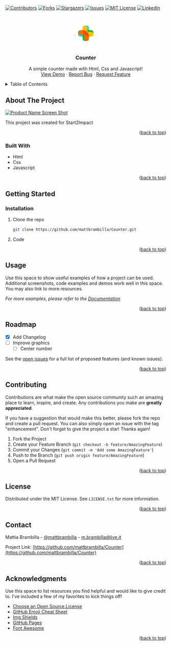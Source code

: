 <div id="top"></div>

[![Contributors][contributors-shield]][contributors-url]
[![Forks][forks-shield]][forks-url]
[![Stargazers][stars-shield]][stars-url]
[![Issues][issues-shield]][issues-url]
[![MIT License][license-shield]][license-url]
[![LinkedIn][linkedin-shield]][linkedin-url]



<!-- PROJECT LOGO -->
<br />
<div align="center">
  <a href="https://github.com/mattbrambilla/Counter/blob/main/README.md">
    <img src="img/logo.png" alt="Logo" width="80" height="80">
  </a>

  <h3 align="center">Counter</h3>

  <p align="center">
      A simple counter made with Html, Css and Javascript!
    <br />
    <a href="https://github.com/mattbrambilla/Counter">View Demo</a>
    ·
    <a href="https://github.com/mattbrambilla/Counter/issues">Report Bug</a>
    ·
    <a href="https://github.com/mattbrambilla/Counter/issues">Request Feature</a>
  </p>
</div>



<!-- TABLE OF CONTENTS -->
<details>
  <summary>Table of Contents</summary>
  <ol>
    <li>
      <a href="#about-the-project">About The Project</a>
      <ul>
        <li><a href="#built-with">Built With</a></li>
      </ul>
    </li>
    <li>
      <a href="#getting-started">Getting Started</a>
      <ul>
        <li><a href="#prerequisites">Prerequisites</a></li>
        <li><a href="#installation">Installation</a></li>
      </ul>
    </li>
    <li><a href="#usage">Usage</a></li>
    <li><a href="#roadmap">Roadmap</a></li>
    <li><a href="#contributing">Contributing</a></li>
    <li><a href="#license">License</a></li>
    <li><a href="#contact">Contact</a></li>
    <li><a href="#acknowledgments">Acknowledgments</a></li>
  </ol>
</details>



<!-- ABOUT THE PROJECT -->
## About The Project

[![Product Name Screen Shot][product-screenshot]](https://example.com)

This project was created for Start2Impact

<p align="right">(<a href="#top">back to top</a>)</p>



### Built With

* Html
* Css
* Javascript

<p align="right">(<a href="#top">back to top</a>)</p>



<!-- GETTING STARTED -->
## Getting Started

### Installation

1. Clone the repo
   ```sh
   git clone https://github.com/mattbrambilla/Counter.git
   ```
2. Code

<p align="right">(<a href="#top">back to top</a>)</p>



<!-- USAGE EXAMPLES -->
## Usage

Use this space to show useful examples of how a project can be used. Additional screenshots, code examples and demos work well in this space. You may also link to more resources.

_For more examples, please refer to the [Documentation](https://example.com)_

<p align="right">(<a href="#top">back to top</a>)</p>



<!-- ROADMAP -->
## Roadmap

- [x] Add Changelog
- [ ] Improve graphics
    - [ ] Center number

See the [open issues](https://github.com/mattbrambilla/Counter/issues) for a full list of proposed features (and known issues).

<p align="right">(<a href="#top">back to top</a>)</p>



<!-- CONTRIBUTING -->
## Contributing

Contributions are what make the open source community such an amazing place to learn, inspire, and create. Any contributions you make are **greatly appreciated**.

If you have a suggestion that would make this better, please fork the repo and create a pull request. You can also simply open an issue with the tag "enhancement".
Don't forget to give the project a star! Thanks again!

1. Fork the Project
2. Create your Feature Branch (`git checkout -b feature/AmazingFeature`)
3. Commit your Changes (`git commit -m 'Add some AmazingFeature'`)
4. Push to the Branch (`git push origin feature/AmazingFeature`)
5. Open a Pull Request

<p align="right">(<a href="#top">back to top</a>)</p>



<!-- LICENSE -->
## License

Distributed under the MIT License. See `LICENSE.txt` for more information.

<p align="right">(<a href="#top">back to top</a>)</p>



<!-- CONTACT -->
## Contact

Mattia Brambilla - [@mattbrambilla](https://twitter.com/your_username) - m.brambilla@live.it

Project Link: [https://github.com/mattbrambilla/Counter](https://github.com/mattbrambilla/Counter)

<p align="right">(<a href="#top">back to top</a>)</p>



<!-- ACKNOWLEDGMENTS -->
## Acknowledgments

Use this space to list resources you find helpful and would like to give credit to. I've included a few of my favorites to kick things off!

* [Choose an Open Source License](https://choosealicense.com)
* [GitHub Emoji Cheat Sheet](https://www.webpagefx.com/tools/emoji-cheat-sheet)
* [Img Shields](https://shields.io)
* [GitHub Pages](https://pages.github.com)
* [Font Awesome](https://fontawesome.com)

<p align="right">(<a href="#top">back to top</a>)</p>


[contributors-shield]: https://img.shields.io/github/contributors/mattbrambilla/Counter.svg?style=for-the-badge
[contributors-url]: https://github.com/mattbrambilla/Counter/graphs/contributors
[forks-shield]: https://img.shields.io/github/forks/mattbrambilla/Counter.svg?style=for-the-badge
[forks-url]: https://github.com/mattbrambilla/Counter/network/members
[stars-shield]: https://img.shields.io/github/stars/mattbrambilla/Counter.svg?style=for-the-badge
[stars-url]: https://github.com/mattbrambilla/Counter/stargazers
[issues-shield]: https://img.shields.io/github/issues/mattbrambilla/Counter.svg?style=for-the-badge
[issues-url]: https://github.com/mattbrambilla/Counter/issues
[license-shield]: https://img.shields.io/github/license/mattbrambilla/Counter.svg?style=for-the-badge
[license-url]: https://github.com/mattbrambilla/Counter/blob/main/LICENSE.txt
[linkedin-shield]: https://img.shields.io/badge/-LinkedIn-black.svg?style=for-the-badge&logo=linkedin&colorB=555
[linkedin-url]: https://www.linkedin.com/in/brambillam/
[product-screenshot]: images/screenshot.png
